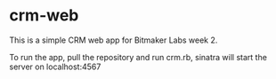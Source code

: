 crm-web
=======
This is a simple CRM web app for Bitmaker Labs week 2.

To run the app, pull the repository and run crm.rb, sinatra will start the server on localhost:4567
